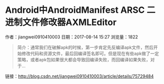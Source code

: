 # Android中AndroidManifest ARSC 二进制文件修改器AXMLEditor
作者：jiangwei0910410003
日期：2017-08-14 15:27
浏览量：1822
> 简介：通常我们在破解apk的时候，第一步肯定先反编译apk文件，然后开始修改代码和资源文件，最后回编译签名即可。但是现在有些apk做了一定策略，或者apk包如果很大都会导致回编译失败，而回编译如果失败，对于...

 链接：http://blog.csdn.net/jiangwei0910410003/article/details/75729484
